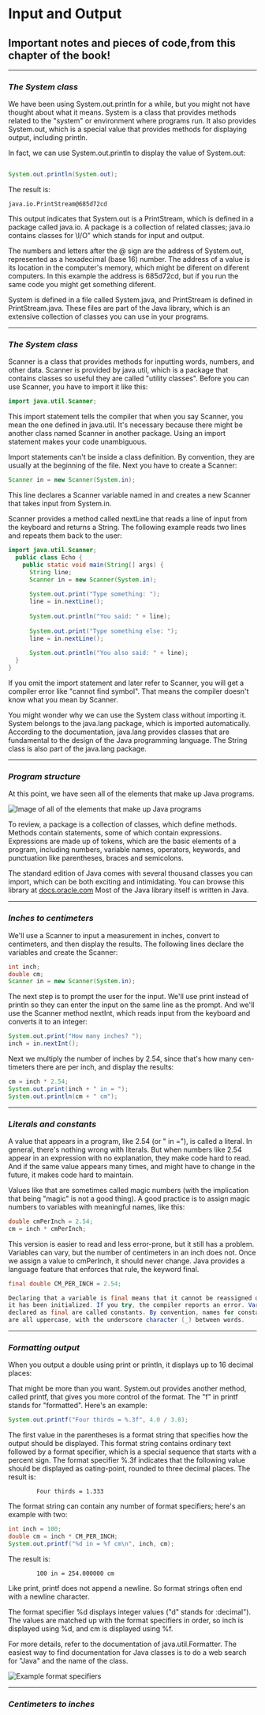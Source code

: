 # Input and Output
## Important notes and pieces of code,from this chapter of the book!

___
### *The System class*

We have been using System.out.println for a while, but you might not
have thought about what it means. System is a class that provides methods
related to the "system" or environment where programs run. It also provides
System.out, which is a special value that provides methods for displaying
output, including println.

In fact, we can use System.out.println to display the value of System.out:

```java

System.out.println(System.out);

```

The result is:

    java.io.PrintStream@685d72cd
    
This output indicates that System.out is a PrintStream, which is defined in a
package called java.io. A package is a collection of related classes; java.io
contains classes for \I/O" which stands for input and output.

The numbers and letters after the @ sign are the address of System.out,
represented as a hexadecimal (base 16) number. The address of a value is
its location in the computer's memory, which might be diferent on diferent
computers. In this example the address is 685d72cd, but if you run the same
code you might get something diferent.

System is defined in a file called System.java, and
PrintStream is defined in PrintStream.java. These files are part of the
Java library, which is an extensive collection of classes you can use in your
programs.

___
### *The System class*

Scanner is a class that provides methods for inputting words,
numbers, and other data. Scanner is provided by java.util, which is a
package that contains classes so useful they are called "utility classes". Before
you can use Scanner, you have to import it like this:

```java
import java.util.Scanner;
```

This import statement tells the compiler that when you say Scanner, you
mean the one defined in java.util. It's necessary because there might be
another class named Scanner in another package. Using an import statement
makes your code unambiguous.

Import statements can't be inside a class definition. By convention, they are
usually at the beginning of the file.
Next you have to create a Scanner:

```java
Scanner in = new Scanner(System.in);
```

This line declares a Scanner variable named in and creates a new Scanner
that takes input from System.in.

Scanner provides a method called nextLine that reads a line of input from
the keyboard and returns a String. The following example reads two lines
and repeats them back to the user:

```java
import java.util.Scanner;
  public class Echo {
    public static void main(String[] args) {
      String line;
      Scanner in = new Scanner(System.in);
      
      System.out.print("Type something: ");
      line = in.nextLine();
      
      System.out.println("You said: " + line);
        
      System.out.print("Type something else: ");
      line = in.nextLine();
      
      System.out.println("You also said: " + line);
  }
}
```

If you omit the import statement and later refer to Scanner, you will get a
compiler error like "cannot find symbol". That means the compiler doesn't
know what you mean by Scanner.

You might wonder why we can use the System class without importing it.
System belongs to the java.lang package, which is imported automatically.
According to the documentation, java.lang provides classes that are fundamental 
to the design of the Java programming language. The String class
is also part of the java.lang package.

___
### *Program structure*

At this point, we have seen all of the elements that make up Java programs.

![Image of all of the elements that make up Java programs](https://github.com/NikolaOjkicCode/Humble_Beginnings/blob/main/Think_Java_Book/Miscellaneous/Screenshot%20(4).png)

To review, a package is a collection of classes, which define methods. Methods
contain statements, some of which contain expressions. Expressions are made
up of tokens, which are the basic elements of a program, including numbers,
variable names, operators, keywords, and punctuation like parentheses, braces
and semicolons.

The standard edition of Java comes with several thousand classes you can
import, which can be both exciting and intimidating. You can browse this
library at [docs.oracle.com](http://docs.oracle.com/javase/8/docs/api/)
Most of the Java library itself is written in Java.

___
### *Inches to centimeters*

We'll use a Scanner to input a measurement
in inches, convert to centimeters, and then display the results. The following
lines declare the variables and create the Scanner:

```java
int inch;
double cm;
Scanner in = new Scanner(System.in);
```

The next step is to prompt the user for the input. We'll use print instead
of println so they can enter the input on the same line as the prompt. And
we'll use the Scanner method nextInt, which reads input from the keyboard
and converts it to an integer:

```java
System.out.print("How many inches? ");
inch = in.nextInt();
```

Next we multiply the number of inches by 2.54, since that's how many cen-
timeters there are per inch, and display the results:

```java
cm = inch * 2.54;
System.out.print(inch + " in = ");
System.out.println(cm + " cm");
```
___
### *Literals and constants*

A value that appears in a program, like 2.54 (or " in ="), is called a literal.
In general, there's nothing wrong with literals. But when numbers like 2.54
appear in an expression with no explanation, they make code hard to read.
And if the same value appears many times, and might have to change in the
future, it makes code hard to maintain.

Values like that are sometimes called magic numbers (with the implication
that being "magic" is not a good thing). A good practice is to assign magic
numbers to variables with meaningful names, like this:

```java
double cmPerInch = 2.54;
cm = inch * cmPerInch;
```

This version is easier to read and less error-prone, but it still has a problem.
Variables can vary, but the number of centimeters in an inch does not. Once we
assign a value to cmPerInch, it should never change. Java provides a language
feature that enforces that rule, the keyword final.

```java
final double CM_PER_INCH = 2.54;

Declaring that a variable is final means that it cannot be reassigned once
it has been initialized. If you try, the compiler reports an error. Variables
declared as final are called constants. By convention, names for constants
are all uppercase, with the underscore character (_) between words.
```

___
### *Formatting output*

When you output a double using print or println, it displays up to 16
decimal places:

That might be more than you want. System.out provides another method,
called printf, that gives you more control of the format. The "f" in printf
stands for "formatted". Here's an example:

```java
System.out.printf("Four thirds = %.3f", 4.0 / 3.0);
```

The first value in the parentheses is a format string that specifies how the
output should be displayed. This format string contains ordinary text followed
by a format specifier, which is a special sequence that starts with a percent
sign. The format specifier %.3f indicates that the following value should be
displayed as 
oating-point, rounded to three decimal places. The result is:

            Four thirds = 1.333
            
The format string can contain any number of format specifiers; here's an example with two:

```java
int inch = 100;
double cm = inch * CM_PER_INCH;
System.out.printf("%d in = %f cm\n", inch, cm);
```

The result is:

            100 in = 254.000000 cm
            
Like print, printf does not append a newline. So format strings often end
with a newline character.

The format specifier %d displays integer values ("d" stands for :decimal"). The
values are matched up with the format specifiers in order, so inch is displayed
using %d, and cm is displayed using %f.

For more details, refer to the documentation of java.util.Formatter. The easiest way to find
documentation for Java classes is to do a web search for "Java" and the name
of the class.

![Example format specifiers](https://github.com/NikolaOjkicCode/Humble_Beginnings/blob/main/Think_Java_Book/Miscellaneous/Screenshot%20(5).png)

___
### *Centimeters to inches*

